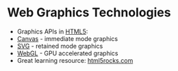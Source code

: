 # Web Graphics Technologies

 * Graphics APIs in [HTML5](http://en.wikipedia.org/wiki/HTML5):
 * [Canvas](http://en.wikipedia.org/wiki/Canvas_element) - immediate mode graphics
 * [SVG](http://en.wikipedia.org/wiki/Scalable_Vector_Graphics) - retained mode graphics
 * [WebGL](http://en.wikipedia.org/wiki/WebGL) - GPU accelerated graphics
 * Great learning resource: [html5rocks.com](http://www.html5rocks.com)
